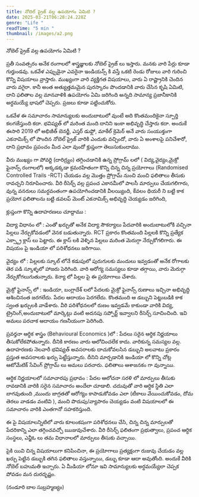 ```yaml
---
title: నోబెల్ ప్రైజ్ వల్ల ఉపయోగం ఏమిటి ?
date: 2025-03-21T06:28:24.228Z
genre: "Life "
readTime: "5 min "
thumbnail: /images/a2.png
---
```

నోబెల్ ప్రైజ్ వల్ల ఉపయోగం ఏమిటి ? 

ప్రతీ సంవత్సరం అనేక  రంగాలలో శాస్త్రజ్ఞులకు నోబెల్ ప్రైజ్ లు ఇస్తారు. మనకు వారి పేర్లు కూడా గుర్తుండవు. ఒకవేళ ఎప్పుడైనా ఎవరైనా ఇండియన్స్ కి వస్తే ఒకటి రెండు రోజులు వారి గురించి కొన్ని విషయాలు వ్రాస్తారు. ముఖ్యంగా వారి వ్యక్తిగత విషయాలు, వారు ఏ రాష్ట్రానికి చెందిన వారు వగైరా. కానీ అంత అత్యుత్తమమైన పురస్కారం పొందడానికి వారు చేసిన కృషి ఏమిటి, దాని ఫలితాల వల్ల మానవాళికి ఉపయోగం ఏమి జరిగింది అన్నది సామాన్య ప్రజానీకానికి అర్ధమయ్యే భాషలో చెప్పరు. ప్రజలు కూడా పట్టించుకోరు. 

ఒకవేళ ఈ సమాచారం సామాన్యులకు అందుబాటులో వుంటే అది కొంతమందికైనా స్పూర్తి కలగజేస్తుంది కదా. భవిష్యత్ లో మరింత మంది దానిని ఇంకా అభివృద్ధి చేస్తారు కదా. అందుకే ఈసారి 2019 లో అభిజీత్ బెనర్జీ, ఎస్తర్ డుఫ్లో, మాకేల్ క్రెమెర్ అనే వారు సంయుక్తంగా ఎకనామిక్స్ లో  పొందిన నోబెల్ ప్రైజ్  వారికి ఎందుకు వచ్చిందో, వారు ఏ అంశాలపై  పనిచేశారో, దాని ప్రభావం ప్రపంచం మీద ఎలా వుందో క్లుప్తంగా తెలుసుకుందాము. 

వీరు ముఖ్యం గా పోవర్టి (దారిద్ర్యం) తగ్గించడానికి ఉన్న ప్రోగ్రామ్ లలో ( విద్య,వైద్యం,మైక్రో ఫైనాన్స్ రంగాలలో) అక్కడక్కడా క్రమరహితంగా కొన్ని చిన్న చిన్న  ప్రయోగాలు (Randomised Controlled Trails -RCT) చేయడం వల్ల మొత్తం ప్రోగ్రామ్ నుంచి  మంచి ఫలితాలు తీసుకు రావచ్చని నిరూపించారు. వీరి రీసెర్చ్ వల్ల ప్రపంచ ఎకానమీలో పాలసీ మార్పులు చేయగలిగారు, వున్న వనరులు సమర్ధవంతంగా ఉపయోగించడానికి వీలయ్యింది, కేవలం థియరీ ని బట్టి కాక ప్రయోగ ఫలితాలను బట్టి డవలప్ మెంట్ ఎకనామిక్స్ అభివృద్ధి చెయ్యడం జరిగింది,  

క్లుప్తంగా కొన్ని ఉదాహరణలు చూద్దాము : 

విద్యా విధానం లో : ఎంతో ఖర్చుతో అనేక విద్యా సౌకర్యాలు పేదవారికి అందుబాటులోకి వచ్చినా పిల్లలు నేర్చుకోవడంలో వెనక బడుతున్నారు. RCT ప్రకారం కొంతమంది పిల్లలకి  కొన్ని ప్రత్యేక ఎక్స్ట్రా క్లాస్ లు పెట్టారు. ఈ క్లాస్ లకి వెళ్ళిన పిల్లలు మరింత మెరుగ్గా నేర్చుకోగలిగారు.  ఈ విషయం పై ఇండియా లో పరిశోధనలు జరిగాయి. 

వైద్యం లో : పిల్లలకు స్కూల్ లోనే కడుపులో పురుగులకు మందులు ఇవ్వడంతో అనేక రోగాలకు తెర పడి  స్కూళ్ళలో హాజరు పెరిగింది. వారి ఆరోగ్య సమస్యలు కూడా తగ్గాయి, వారు మెరుగ్గా నేర్చుకోగలుగుతున్నారు. కెన్యా లో పిల్లల పై ఈ ప్రయోగాలు చేశారు.  

మైక్రో ఫైనాన్స్ లో : ఇండియా, బంగ్లాదేశ్ లలో పేదలకు మైక్రో ఫైనాన్స్ రుణాలు ఇచ్చినా అభివృద్ధి ఆశించినంత జరగలేదు. పేదల ఆదాయం పెరగలేదు. కొంతమంది ఆ డబ్బుని పెట్టుబడికి కాక స్వంత ఖర్చులకి వాడేశారు. వీరి పరిశోధనలలో రుణం ఇవ్వడమే కాకుండా వారికి  విద్య, ట్రైనింగ్,అందుబాటులో మార్కెట్లు వంటి  అదనపు సప్పోర్ట్ ఇవ్వాలని రీసెర్చ్ సూచించింది. ఇవి అమలు పరచాక ఆదాయం గణనీయంగా పెరిగింది. 

ప్రవర్తనా ఆర్ధిక శాస్త్రం (Behavioural Economics )లో :  పేదలు సరైన ఆర్ధిక నిర్ణయాలు తీసుకోలేకపోతున్నారు. దీనికి కారణం వారు ఆలోచించలేక కాదు. వారికున్న సమస్యల వల్ల. ఉదాహరణకు నెలవారీ భవిష్యత్ అవసరాలకు దాచుకోవలసిన డబ్బుని  అలవాటు ప్రకారం ప్రస్తుత అవసరాలకు ఖర్చు పెట్టేస్తున్నారు. దీనిని మార్చడానికి ఇండియా లో కొన్ని చోట్ల ఆటోమేటిక్ సేవింగ్ ప్రోగ్రామ్ లు అమలు పరచారు. ఫలితాలు ఆశాజనకం గా వున్నాయి.

ఆర్ధిక నిర్ణయాలలో సమాచారపు ప్రభావం : పేదల ఆలోచనా సరళి లో మార్పులు తీసుకు రావడానికి వారికి సరైన సమాచారం అందేలా చూడాలి. చదువుతో వారి ఆర్ధిక స్థితి ఎలా బాగవుతుంది ,ముందు జాగ్రతతో ఆరోగ్యం కాపాడుకోవడం ఎలా  (టీకాలు వేయించుకోవడం, దోమ తెరలు వాడడం వంటివి ), మంచి పొదుపు/వ్యాపారం చెయ్యడం వంటి విషయాలలో ఈ సమాచారం వారికి ఎంతగానో సహకరిస్తుంది. 

ఈ పై విషయాలన్నిటిలో వారు కూలంకషంగా పరిశోధనలు చేసి, చిన్న చిన్న మార్పులతో  పేదరికాన్ని ఎలా తగ్గించవచ్చో ఋజువుచేశారు. వీరి రీసెర్చ్ ఫలితంగా ప్రభుత్వాలు, ప్రపంచ ఆర్ధిక సంస్థలు, ఎన్జీఓ లు తమ విధానాలలో మార్పులు తీసుకు వచ్చాయి.  

పైకి యివి చిన్న విషయాలుగా కనిపించినా, ఈ ప్రయోగాలు ప్రత్యక్షంగా రుజువు చేయడం వల్ల ఖర్చు పెట్టిన డబ్బుకి తగిన ఫలితాలు వస్తున్నాయి, డబ్బు కూడా ఆదా అవుతోంది. అందుకే వీరికి నోబెల్ బహుమతి ఇచ్చారు.  ఏ మీడియా లోనూ ఇవి సామాన్యులకు అర్ధమయ్యేలా చెప్పక పోవడం మన  దురదృష్టం. 

(నండూరి బాల సుబ్రహ్మణ్యం)
